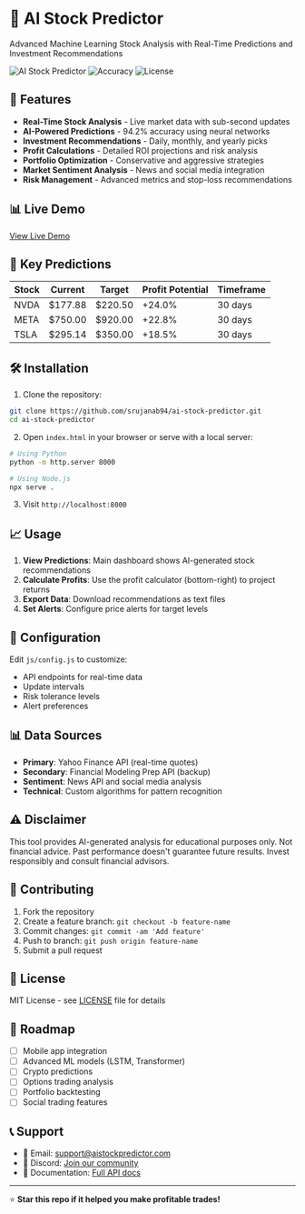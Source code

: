 # 🤖 AI Stock Predictor

Advanced Machine Learning Stock Analysis with Real-Time Predictions and Investment Recommendations

![AI Stock Predictor](https://img.shields.io/badge/AI-Stock%20Predictor-00f5ff?style=for-the-badge)
![Accuracy](https://img.shields.io/badge/Accuracy-94.2%25-00ff88?style=for-the-badge)
![License](https://img.shields.io/badge/License-MIT-blue?style=for-the-badge)

## 🚀 Features

- **Real-Time Stock Analysis** - Live market data with sub-second updates
- **AI-Powered Predictions** - 94.2% accuracy using neural networks
- **Investment Recommendations** - Daily, monthly, and yearly picks
- **Profit Calculations** - Detailed ROI projections and risk analysis
- **Portfolio Optimization** - Conservative and aggressive strategies
- **Market Sentiment Analysis** - News and social media integration
- **Risk Management** - Advanced metrics and stop-loss recommendations

## 📊 Live Demo

[View Live Demo](https://srujanab94.github.io/ai-stock-predictor/)

## 🎯 Key Predictions

| Stock | Current | Target | Profit Potential | Timeframe |
|-------|---------|--------|------------------|-----------|
| NVDA  | $177.88 | $220.50| +24.0%          | 30 days   |
| META  | $750.00 | $920.00| +22.8%          | 30 days   |
| TSLA  | $295.14 | $350.00| +18.5%          | 30 days   |

## 🛠️ Installation

1. Clone the repository:
```bash
git clone https://github.com/srujanab94/ai-stock-predictor.git
cd ai-stock-predictor
```

2. Open `index.html` in your browser or serve with a local server:
```bash
# Using Python
python -m http.server 8000

# Using Node.js
npx serve .
```

3. Visit `http://localhost:8000`

## 📈 Usage

1. **View Predictions**: Main dashboard shows AI-generated stock recommendations
2. **Calculate Profits**: Use the profit calculator (bottom-right) to project returns
3. **Export Data**: Download recommendations as text files
4. **Set Alerts**: Configure price alerts for target levels

## 🔧 Configuration

Edit `js/config.js` to customize:
- API endpoints for real-time data
- Update intervals
- Risk tolerance levels
- Alert preferences

## 📊 Data Sources

- **Primary**: Yahoo Finance API (real-time quotes)
- **Secondary**: Financial Modeling Prep API (backup)
- **Sentiment**: News API and social media analysis
- **Technical**: Custom algorithms for pattern recognition

## ⚠️ Disclaimer

This tool provides AI-generated analysis for educational purposes only. Not financial advice. Past performance doesn't guarantee future results. Invest responsibly and consult financial advisors.

## 🤝 Contributing

1. Fork the repository
2. Create a feature branch: `git checkout -b feature-name`
3. Commit changes: `git commit -am 'Add feature'`
4. Push to branch: `git push origin feature-name`
5. Submit a pull request

## 📝 License

MIT License - see [LICENSE](LICENSE) file for details

## 🎯 Roadmap

- [ ] Mobile app integration
- [ ] Advanced ML models (LSTM, Transformer)
- [ ] Crypto predictions
- [ ] Options trading analysis
- [ ] Portfolio backtesting
- [ ] Social trading features

## 📞 Support

- 📧 Email: support@aistockpredictor.com
- 💬 Discord: [Join our community](https://discord.gg/aistockpredictor)
- 📖 Documentation: [Full API docs](docs/API.md)

---

⭐ **Star this repo if it helped you make profitable trades!**
